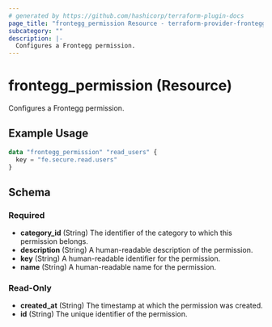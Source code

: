```yaml
---
# generated by https://github.com/hashicorp/terraform-plugin-docs
page_title: "frontegg_permission Resource - terraform-provider-frontegg"
subcategory: ""
description: |-
  Configures a Frontegg permission.
---
```


# frontegg_permission (Resource)

Configures a Frontegg permission.

## Example Usage

```terraform
data "frontegg_permission" "read_users" {
  key = "fe.secure.read.users"
}
```

<!-- schema generated by tfplugindocs -->
## Schema

### Required

- **category_id** (String) The identifier of the category to which this permission belongs.
- **description** (String) A human-readable description of the permission.
- **key** (String) A human-readable identifier for the permission.
- **name** (String) A human-readable name for the permission.

### Read-Only

- **created_at** (String) The timestamp at which the permission was created.
- **id** (String) The unique identifier of the permission.


